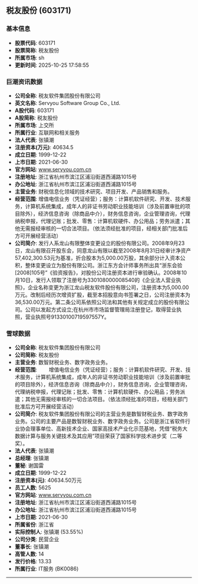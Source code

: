 ## 税友股份 (603171)

### 基本信息

- **股票代码**: 603171
- **股票简称**: 税友股份
- **所属市场**: sh
- **更新时间**: 2025-10-25 17:58:55

### 巨潮资讯数据

- **公司全称**: 税友软件集团股份有限公司
- **英文名称**: Servyou Software Group Co., Ltd.
- **A股代码**: 603171
- **A股简称**: 税友股份
- **所属市场**: 上交所
- **所属行业**: 互联网和相关服务
- **法人代表**: 张镇潮
- **注册资本(万元)**: 40634.5
- **成立日期**: 1999-12-22
- **上市日期**: 2021-06-30
- **官方网站**: www.servyou.com.cn
- **注册地址**: 浙江省杭州市滨江区浦沿街道西浦路1015号
- **办公地址**: 浙江省杭州市滨江区浦沿街道西浦路1015号
- **主营业务**: 财税信息化领域的技术研究、项目开发、产品销售和服务。
- **经营范围**: 增值电信业务（凭证经营）；服务：计算机软件研究、开发、技术服务，计算机系统集成，成年人的非证书劳动职业技能培训（涉及前置审批的项目除外），经济信息咨询（除商品中介），财务信息咨询，企业管理咨询，代理纳税申报，代理记账；批发、零售：计算机软硬件、办公用品；劳务派遣；其他无需报经审核的一切合法项目。（依法须经批准的项目，经相关部门批准后方可开展经营活动）
- **公司简介**: 发行人系龙山有限整体变更设立的股份有限公司。2008年9月23日，龙山有限召开股东会，同意龙山有限以截至2008年8月31日经审计净资产57,402,300.53元为基准，折合股本为5,000.00万股，其余部分计入资本公积，整体变更设立为股份有限公司。浙江东方会计师事务所出具“浙东会验[2008]105号”《验资报告》，对股份公司注册资本进行审验确认。2008年10月10日，发行人领取了注册号为330108000008540的《企业法人营业执照》，企业名称变更为浙江龙山税友软件股份有限公司，注册资本为5,000.00万元。改制后经历次增资扩股，截至本招股意向书签署之日，公司注册资本为36,530.00万元。第二条公司系依照公司法和其他有关规定成立的股份有限公司。公司以发起方式设立;在杭州市市场监督管理局注册登记，取得营业执照，营业执照号91330100719597557Y。

### 雪球数据

- **公司全称**: 税友软件集团股份有限公司
- **公司简称**: 税友股份
- **主营业务**: 数智财税业务、数字政务业务。
- **经营范围**: 　　增值电信业务（凭证经营）；服务：计算机软件研究、开发、技术服务，计算机系统集成，成年人的非证书劳动职业技能培训（涉及前置审批的项目除外），经济信息咨询（除商品中介），财务信息咨询，企业管理咨询，代理纳税申报，代理记账；批发、零售：计算机软硬件、办公用品；劳务派遣；其他无需报经审核的一切合法项目。（依法须经批准的项目，经相关部门批准后方可开展经营活动）
- **公司简介**: 税友软件集团股份有限公司的主营业务是数智财税业务、数字政务业务。公司的主要产品是数智财税业务、数字政务业务。公司是浙江省软件行业协会理事单位、高新技术企业、国家高技术产业化示范基地，凭借“税务大数据计算与服务关键技术及其应用”项目荣获了国家科学技术进步奖（二等奖）。
- **法人代表**: 张镇潮
- **总经理**: 张镇潮
- **董秘**: 谢国雷
- **成立日期**: 1999-12-22
- **注册资本(元)**: 40634.50万元
- **员工人数**: 5625
- **官方网站**: www.servyou.com.cn
- **注册地址**: 浙江省杭州市滨江区浦沿街道西浦路1015号
- **办公地址**: 浙江省杭州市滨江区浦沿街道西浦路1015号
- **上市日期**: 2021-06-30
- **所属省份**: 浙江省
- **实际控制人**: 张镇潮 (53.55%)
- **公司分类**: 民营企业
- **董事长**: 张镇潮
- **高管人数**: 14
- **发行价格**: 13.33
- **所属行业**: IT服务 (BK0086)

---